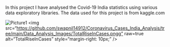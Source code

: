 In this project I have analysed the Covid-19 India statistics using various data exploratory libraries.
The data used for this project is from kaggle.com

![Picture1](https://github.com/swapnil14912/Coronavirus_Cases_India_Analysis/tree/main/Data_Analysis_Images/TotalRiseInCases.png)
<img
src=“https://github.com/swapnil14912/Coronavirus_Cases_India_Analysis/tree/main/Data_Analysis_Images/TotalRiseInCases.pngg”
raw=true
alt=“TotalRiseInCases”
style=“margin-right: 10px;”
/>
